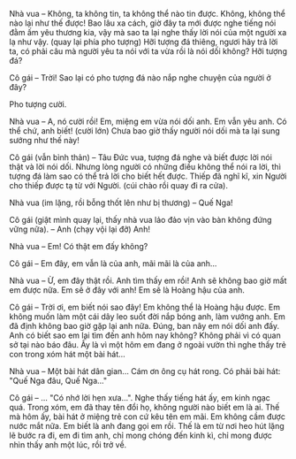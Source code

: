 Nhà vua – Không, ta không tin, ta không thể nào tin được. Không, không thể nào lại như thế được! Bao lâu xa cách, giờ đây ta mới được nghe tiếng nói đằm ấm yêu thương kia, vậy mà sao ta lại nghe thấy lời nói của một người xa lạ như vậy. (quay lại phía pho tượng) Hỡi tượng đá thiêng, ngươi hãy trả lời ta, có phải câu mà người yêu ta nói với ta vừa rồi là nói dối không? Hỡi tượng đá?

Cô gái – Trời! Sao lại có pho tượng đá nào nắp nghe chuyện của người ở đây?

Pho tượng cười.

Nhà vua – A, nó cười rồi! Em, miệng em vừa nói dối anh. Em vẫn yêu anh. Có thể chứ, anh biết! (cười lớn) Chưa bao giờ thấy người nói dối mà ta lại sung sướng như thế này!

Cô gái (vẫn bình thản) – Tâu Đức vua, tượng đá nghe và biết được lời nói thật và lời nói dối. Nhưng lòng người có những điều không thể nói ra lời, thì tượng đá làm sao có thể trả lời cho biết hết được. Thiếp đã nghĩ kĩ, xin Người cho thiếp được tạ từ với Người. (cúi chào rồi quay đi ra cửa).

Nhà vua (im lặng, rồi bỗng thốt lên như bị thương) – Quế Nga!

Cô gái (giật mình quay lại, thấy nhà vua lảo đảo vịn vào bàn không đứng vững nữa). – Anh (chạy vội lại đỡ) Anh!

Nhà vua – Em! Có thật em đấy không?

Cô gái – Em đây, em vẫn là của anh, mãi mãi là của anh...

Nhà vua – Ừ, em đây thật rồi. Anh tìm thấy em rồi! Anh sẽ không bao giờ mất em được nữa. Em sẽ ở đây với anh! Em sẽ là Hoàng hậu của anh.

Cô gái – Trời ơi, em biết nói sao đây! Em không thể là Hoàng hậu được. Em không muốn làm một cái dây leo suốt đời nắp bóng anh, làm vướng anh. Em đã định không bao giờ gặp lại anh nữa. Đúng, ban nãy em nói dối anh đấy. Anh có biết sao em lại tìm đến anh hôm nay không? Không phải vì có quan sở tại nào báo đâu. Ấy là vì một hôm em đang ở ngoài vườn thì nghe thấy trẻ con trong xóm hát một bài hát...

Nhà vua – Một bài hát dân gian... Cám ơn ông cụ hát rong. Có phải bài hát: "Quế Nga đâu, Quế Nga..."

Cô gái – ... "Có nhớ lời hẹn xưa...". Nghe thấy tiếng hát ấy, em kinh ngạc quá. Trong xóm, em đã thay tên đổi họ, không người nào biết em là ai. Thế mà hôm ấy, bài hát ở miệng trẻ con cứ kêu tên em mãi. Em không cầm được nước mắt nữa. Em biết là anh đang gọi em rồi. Thế là em từ nơi heo hút lặng lẽ bước ra đi, em đi tìm anh, chỉ mong chóng đến kinh kì, chỉ mong được nhìn thấy anh một lúc, rồi trở về.
